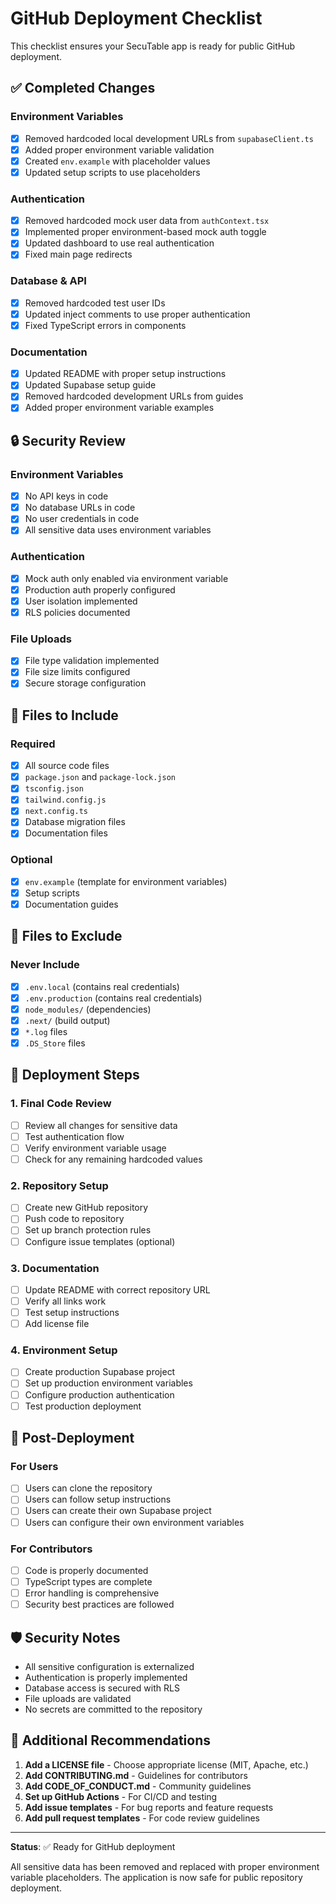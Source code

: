 # GitHub Deployment Checklist

This checklist ensures your SecuTable app is ready for public GitHub deployment.

## ✅ Completed Changes

### Environment Variables
- [x] Removed hardcoded local development URLs from `supabaseClient.ts`
- [x] Added proper environment variable validation
- [x] Created `env.example` with placeholder values
- [x] Updated setup scripts to use placeholders

### Authentication
- [x] Removed hardcoded mock user data from `authContext.tsx`
- [x] Implemented proper environment-based mock auth toggle
- [x] Updated dashboard to use real authentication
- [x] Fixed main page redirects

### Database & API
- [x] Removed hardcoded test user IDs
- [x] Updated inject comments to use proper authentication
- [x] Fixed TypeScript errors in components

### Documentation
- [x] Updated README with proper setup instructions
- [x] Updated Supabase setup guide
- [x] Removed hardcoded development URLs from guides
- [x] Added proper environment variable examples

## 🔒 Security Review

### Environment Variables
- [x] No API keys in code
- [x] No database URLs in code
- [x] No user credentials in code
- [x] All sensitive data uses environment variables

### Authentication
- [x] Mock auth only enabled via environment variable
- [x] Production auth properly configured
- [x] User isolation implemented
- [x] RLS policies documented

### File Uploads
- [x] File type validation implemented
- [x] File size limits configured
- [x] Secure storage configuration

## 📁 Files to Include

### Required
- [x] All source code files
- [x] `package.json` and `package-lock.json`
- [x] `tsconfig.json`
- [x] `tailwind.config.js`
- [x] `next.config.ts`
- [x] Database migration files
- [x] Documentation files

### Optional
- [x] `env.example` (template for environment variables)
- [x] Setup scripts
- [x] Documentation guides

## 📁 Files to Exclude

### Never Include
- [x] `.env.local` (contains real credentials)
- [x] `.env.production` (contains real credentials)
- [x] `node_modules/` (dependencies)
- [x] `.next/` (build output)
- [x] `*.log` files
- [x] `.DS_Store` files

## 🚀 Deployment Steps

### 1. Final Code Review
- [ ] Review all changes for sensitive data
- [ ] Test authentication flow
- [ ] Verify environment variable usage
- [ ] Check for any remaining hardcoded values

### 2. Repository Setup
- [ ] Create new GitHub repository
- [ ] Push code to repository
- [ ] Set up branch protection rules
- [ ] Configure issue templates (optional)

### 3. Documentation
- [ ] Update README with correct repository URL
- [ ] Verify all links work
- [ ] Test setup instructions
- [ ] Add license file

### 4. Environment Setup
- [ ] Create production Supabase project
- [ ] Set up production environment variables
- [ ] Configure production authentication
- [ ] Test production deployment

## 🔧 Post-Deployment

### For Users
- [ ] Users can clone the repository
- [ ] Users can follow setup instructions
- [ ] Users can create their own Supabase project
- [ ] Users can configure their own environment variables

### For Contributors
- [ ] Code is properly documented
- [ ] TypeScript types are complete
- [ ] Error handling is comprehensive
- [ ] Security best practices are followed

## 🛡️ Security Notes

- All sensitive configuration is externalized
- Authentication is properly implemented
- Database access is secured with RLS
- File uploads are validated
- No secrets are committed to the repository

## 📝 Additional Recommendations

1. **Add a LICENSE file** - Choose appropriate license (MIT, Apache, etc.)
2. **Add CONTRIBUTING.md** - Guidelines for contributors
3. **Add CODE_OF_CONDUCT.md** - Community guidelines
4. **Set up GitHub Actions** - For CI/CD and testing
5. **Add issue templates** - For bug reports and feature requests
6. **Add pull request templates** - For code review guidelines

---

**Status**: ✅ Ready for GitHub deployment

All sensitive data has been removed and replaced with proper environment variable placeholders. The application is now safe for public repository deployment. 
